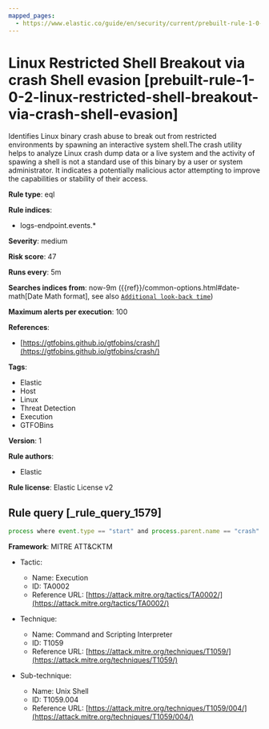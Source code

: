 ```yaml
---
mapped_pages:
  - https://www.elastic.co/guide/en/security/current/prebuilt-rule-1-0-2-linux-restricted-shell-breakout-via-crash-shell-evasion.html
---
```


# Linux Restricted Shell Breakout via crash Shell evasion [prebuilt-rule-1-0-2-linux-restricted-shell-breakout-via-crash-shell-evasion]

Identifies Linux binary crash abuse to break out from restricted environments by spawning an interactive system shell.The crash utility helps to analyze Linux crash dump data or a live system and the activity of spawing a shell is not a standard use of this binary by a user or system administrator. It indicates a potentially malicious actor attempting to improve the capabilities or stability of their access.

**Rule type**: eql

**Rule indices**:

* logs-endpoint.events.*

**Severity**: medium

**Risk score**: 47

**Runs every**: 5m

**Searches indices from**: now-9m ({{ref}}/common-options.html#date-math[Date Math format], see also [`Additional look-back time`](docs-content://solutions/security/detect-and-alert/create-detection-rule.md#rule-schedule))

**Maximum alerts per execution**: 100

**References**:

* [https://gtfobins.github.io/gtfobins/crash/](https://gtfobins.github.io/gtfobins/crash/)

**Tags**:

* Elastic
* Host
* Linux
* Threat Detection
* Execution
* GTFOBins

**Version**: 1

**Rule authors**:

* Elastic

**Rule license**: Elastic License v2

## Rule query [_rule_query_1579]

```js
process where event.type == "start" and process.parent.name == "crash" and process.parent.args == "-h" and process.name == "sh"
```

**Framework**: MITRE ATT&CKTM

* Tactic:

    * Name: Execution
    * ID: TA0002
    * Reference URL: [https://attack.mitre.org/tactics/TA0002/](https://attack.mitre.org/tactics/TA0002/)

* Technique:

    * Name: Command and Scripting Interpreter
    * ID: T1059
    * Reference URL: [https://attack.mitre.org/techniques/T1059/](https://attack.mitre.org/techniques/T1059/)

* Sub-technique:

    * Name: Unix Shell
    * ID: T1059.004
    * Reference URL: [https://attack.mitre.org/techniques/T1059/004/](https://attack.mitre.org/techniques/T1059/004/)



